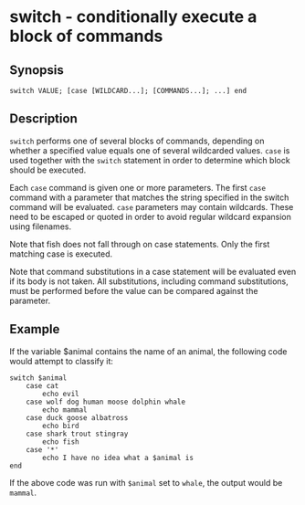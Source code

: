 # switch - conditionally execute a block of commands

## Synopsis

```
switch VALUE; [case [WILDCARD...]; [COMMANDS...]; ...] end
```

## Description

`switch` performs one of several blocks of commands, depending on whether a specified value equals one of several wildcarded values. `case` is used together with the `switch` statement in order to determine which block should be executed.

Each `case` command is given one or more parameters. The first `case` command with a parameter that matches the string specified in the switch command will be evaluated. `case` parameters may contain wildcards. These need to be escaped or quoted in order to avoid regular wildcard expansion using filenames.

Note that fish does not fall through on case statements. Only the first matching case is executed.

Note that command substitutions in a case statement will be evaluated even if its body is not taken. All substitutions, including command substitutions, must be performed before the value can be compared against the parameter.

## Example

If the variable $animal contains the name of an animal, the following code would attempt to classify it:

```
switch $animal
    case cat
        echo evil
    case wolf dog human moose dolphin whale
        echo mammal
    case duck goose albatross
        echo bird
    case shark trout stingray
        echo fish
    case '*'
        echo I have no idea what a $animal is
end
```

If the above code was run with `$animal` set to `whale`, the output
would be `mammal`.
